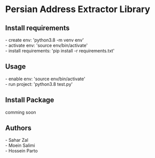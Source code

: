 <h1>Persian Address Extractor Library</h1>


<h2>Install requirements</h2>
- create env: 'python3.8 -m venv env'
<br>
- activate env: 'source env/bin/activate'
<br>
- install requirements: 'pip install -r requirements.txt'


<h2>Usage</h2>
- enable env: 'source env/bin/activate'
<br>
- run project: 'python3.8 test.py'

<h2>Install Package</h2>
comming soon

<h2>Authors</h2>
- Sahar Zal
<br>
- Moein Salimi
<br>
- Hossein Parto
